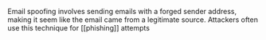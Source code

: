 Email spoofing involves sending emails with a forged sender address, making it seem like the email came from a legitimate source. Attackers often use this technique for [[phishing]] attempts